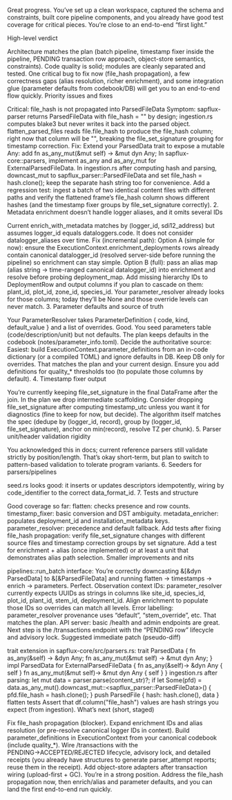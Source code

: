 Great progress. You’ve set up a clean workspace, captured the schema and constraints, built core pipeline components, and you already have good test coverage for critical pieces. You’re close to an end-to-end “first light.”

High-level verdict

Architecture matches the plan (batch pipeline, timestamp fixer inside the pipeline, PENDING transaction row approach, object-store semantics, constraints).
Code quality is solid; modules are cleanly separated and tested.
One critical bug to fix now (file_hash propagation), a few correctness gaps (alias resolution, richer enrichment), and some integration glue (parameter defaults from codebook/DB) will get you to an end-to-end flow quickly.
Priority issues and fixes

Critical: file_hash is not propagated into ParsedFileData
Symptom: sapflux-parser returns ParsedFileData with file_hash = "" by design; ingestion.rs computes blake3 but never writes it back into the parsed object. flatten_parsed_files reads file.file_hash to produce the file_hash column; right now that column will be "", breaking the file_set_signature grouping for timestamp correction.
Fix:
Extend your ParsedData trait to expose a mutable Any:
add fn as_any_mut(&mut self) -> &mut dyn Any;
In sapflux-core::parsers, implement as_any and as_any_mut for ExternalParsedFileData.
In ingestion.rs after computing hash and parsing, downcast_mut to sapflux_parser::ParsedFileData and set file_hash = hash.clone(); keep the separate hash string too for convenience.
Add a regression test: ingest a batch of two identical content files with different paths and verify the flattened frame’s file_hash column shows different hashes (and the timestamp fixer groups by file_set_signature correctly).
2. Metadata enrichment doesn’t handle logger aliases, and it omits several IDs

Current enrich_with_metadata matches by (logger_id, sdi12_address) but assumes logger_id equals dataloggers.code. It does not consider datalogger_aliases over time.
Fix (incremental path):
Option A (simple for now): ensure the ExecutionContext.enrichment_deployments rows already contain canonical datalogger_id (resolved server-side before running the pipeline) so enrichment can stay simple.
Option B (full): pass an alias map (alias string → time-ranged canonical datalogger_id) into enrichment and resolve before probing deployment_map.
Add missing hierarchy IDs to DeploymentRow and output columns if you plan to cascade on them: plant_id, plot_id, zone_id, species_id. Your parameter_resolver already looks for those columns; today they’ll be None and those override levels can never match.
3. Parameter defaults and source of truth

Your ParameterResolver takes ParameterDefinition { code, kind, default_value } and a list of overrides. Good.
You seed parameters table (code/description/unit) but not defaults. The plan keeps defaults in the codebook (notes/parameter_info.toml).
Decide the authoritative source:
Easiest: build ExecutionContext.parameter_definitions from an in-code dictionary (or a compiled TOML) and ignore defaults in DB. Keep DB only for overrides. That matches the plan and your current design.
Ensure you add definitions for quality_* thresholds too (to populate those columns by default).
4. Timestamp fixer output

You’re currently keeping file_set_signature in the final DataFrame after the join. In the plan we drop intermediate scaffolding. Consider dropping file_set_signature after computing timestamp_utc unless you want it for diagnostics (fine to keep for now, but decide).
The algorithm itself matches the spec (dedupe by (logger_id, record), group by (logger_id, file_set_signature), anchor on min(record), resolve TZ per chunk).
5. Parser unit/header validation rigidity

You acknowledged this in docs; current reference parsers still validate strictly by position/length. That’s okay short-term, but plan to switch to pattern-based validation to tolerate program variants.
6. Seeders for parsers/pipelines

seed.rs looks good: it inserts or updates descriptors idempotently, wiring by code_identifier to the correct data_format_id.
7. Tests and structure

Good coverage so far:
flatten: checks presence and row counts.
timestamp_fixer: basic conversion and DST ambiguity.
metadata_enricher: populates deployment_id and installation_metadata keys.
parameter_resolver: precedence and default fallback.
Add tests after fixing file_hash propagation: verify file_set_signature changes with different source files and timestamp correction groups by set signature.
Add a test for enrichment + alias (once implemented) or at least a unit that demonstrates alias path selection.
Smaller improvements and nits

pipelines::run_batch interface: You’re correctly downcasting &[&dyn ParsedData] to &[&ParsedFileData] and running flatten → timestamps → enrich → parameters. Perfect.
Observation context IDs: parameter_resolver currently expects UUIDs as strings in columns like site_id, species_id, plot_id, plant_id, stem_id, deployment_id. Align enrichment to populate those IDs so overrides can match all levels.
Error labelling: parameter_resolver provenance uses “default”, “stem_override”, etc. That matches the plan.
API server: basic /health and admin endpoints are great. Next step is the /transactions endpoint with the “PENDING row” lifecycle and advisory lock.
Suggested immediate patch (pseudo-diff)

trait extension
in sapflux-core/src/parsers.rs:
trait ParsedData { fn as_any(&self) -> &dyn Any; fn as_any_mut(&mut self) -> &mut dyn Any; }
impl ParsedData for ExternalParsedFileData { fn as_any(&self)-> &dyn Any { self } fn as_any_mut(&mut self)-> &mut dyn Any { self } }
ingestion.rs after parsing:
let mut data = parser.parse(content_str)?;
if let Some(pfd) = data.as_any_mut().downcast_mut::<sapflux_parser::ParsedFileData>() { pfd.file_hash = hash.clone(); }
push ParsedFile { hash: hash.clone(), data }
flatten tests
Assert that df.column("file_hash") values are hash strings you expect (from ingestion).
What’s next (short, staged)

Fix file_hash propagation (blocker).
Expand enrichment IDs and alias resolution (or pre-resolve canonical logger IDs in context).
Build parameter_definitions in ExecutionContext from your canonical codebook (include quality_*).
Wire /transactions with the PENDING→ACCEPTED/REJECTED lifecycle, advisory lock, and detailed receipts (you already have structures to generate parser_attempt reports; reuse them in the receipt).
Add object-store adapters after transaction wiring (upload-first + GC).
You’re in a strong position. Address the file_hash propagation now, then enrich/alias and parameter defaults, and you can land the first end-to-end run quickly.